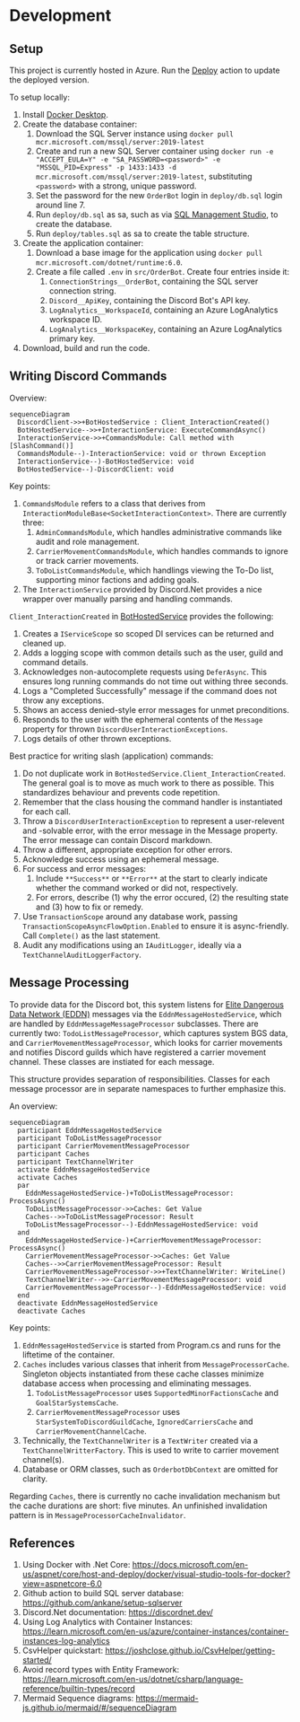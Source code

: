 # Development

## Setup
This project is currently hosted in Azure. Run the [Deploy](../../../actions/workflows/deploy.yml) action to update the deployed version.

To setup locally:
1. Install [Docker Desktop](https://www.docker.com/products/docker-desktop/).
2. Create the database container:
    1. Download the SQL Server instance using `docker pull mcr.microsoft.com/mssql/server:2019-latest`
    2. Create and run a new SQL Server container using `docker run -e "ACCEPT_EULA=Y" -e "SA_PASSWORD=<password>" -e "MSSQL_PID=Express" -p 1433:1433 -d mcr.microsoft.com/mssql/server:2019-latest`, substituting `<password>` with a strong, unique password.
    3. Set the password for the new `OrderBot` login in `deploy/db.sql` login around line 7. 
    4. Run `deploy/db.sql` as sa, such as via [SQL Management Studio](https://learn.microsoft.com/en-us/sql/ssms/download-sql-server-management-studio-ssms?view=sql-server-ver16), to create the database.
    5. Run `deploy/tables.sql` as sa to create the table structure.
3. Create the application container:
    1. Download a base image for the application using `docker pull mcr.microsoft.com/dotnet/runtime:6.0`.
    2. Create a file called `.env` in `src/OrderBot`. Create four entries inside it:
        1. `ConnectionStrings__OrderBot`, containing the SQL server connection string.
        2. `Discord__ApiKey`, containing the Discord Bot's API key.
        3. `LogAnalytics__WorkspaceId`, containing an Azure LogAnalytics workspace ID.
        4. `LogAnalytics__WorkspaceKey`, containing an Azure LogAnalytics primary key.
4. Download, build and run the code.

## Writing Discord Commands

Overview:
```mermaid
sequenceDiagram
  DiscordClient->>+BotHostedService : Client_InteractionCreated()
  BotHostedService-->>+InteractionService: ExecuteCommandAsync()
  InteractionService->>+CommandsModule: Call method with [SlashCommand()]
  CommandsModule--)-InteractionService: void or thrown Exception 
  InteractionService--)-BotHostedService: void
  BotHostedService--)-DiscordClient: void
```

Key points:
1. `CommandsModule` refers to a class that derives from `InteractionModuleBase<SocketInteractionContext>`. There are currently three:
    1. `AdminCommandsModule`, which handles administrative commands like audit and role management.
    2. `CarrierMovementCommandsModule`, which handles commands to ignore or track carrier movements. 
    3. `ToDoListCommandsModule`, which handlings viewing the To-Do list, supporting minor factions and adding goals. 
2. The `InteractionService` provided by Discord.Net provides a nice wrapper over manually parsing and handling commands.

`Client_InteractionCreated` in [BotHostedService](../../../tree/main/src/OrderBot/Discord/BotHostedService.cs) provides the following:
1. Creates a `IServiceScope` so scoped DI services can be returned and cleaned up.
2. Adds a logging scope with common details such as the user, guild and command details.
3. Acknowledges non-autocomplete requests using `DeferAsync`. This ensures long running commands do not time out withing three seconds. 
4. Logs a "Completed Successfully" message if the command does not throw any exceptions.
5. Shows an access denied-style error messages for unmet preconditions.
6. Responds to the user with the ephemeral contents of the `Message` property for thrown `DiscordUserInteractionExceptions`.
7. Logs details of other thrown exceptions.

Best practice for writing slash (application) commands:
1. Do not duplicate work in `BotHostedService.Client_InteractionCreated`. The general goal is to move as much work to there as possible. This standardizes behaviour and prevents code repetition.
2. Remember that the class housing the command handler is instantiated for each call.
3. Throw a `DiscordUserInteractionException` to represent a user-relevent and -solvable error, with the error message in the Message property. The error message can contain Discord markdown. 
4. Throw a different, appropriate exception for other errors.
5. Acknowledge success using an ephemeral message.
6. For success and error messages:
    1. Include `**Success**` or `**Error**` at the start to clearly indicate whether the command worked or did not, respectively.
    2. For errors, describe (1) why the error occured, (2) the resulting state and (3) how to fix or remedy.
7. Use `TransactionScope` around any database work, passing `TransactionScopeAsyncFlowOption.Enabled` to ensure it is async-friendly. Call `Complete()` as the last statement.
8. Audit any modifications using an `IAuditLogger`, ideally via a `TextChannelAuditLoggerFactory`.

## Message Processing
To provide data for the Discord bot, this system listens for [Elite Dangerous Data Network (EDDN)](https://eddn.edcd.io/) messages via the `EddnMessageHostedService`, which are handled by `EddnMessageMessageProcessor` subclasses. There are currently two: `TodoListMessageProcessor`, which captures system BGS data, and `CarrierMovementMessageProcessor`, which looks for carrier movements and notifies Discord guilds which have registered a carrier movement channel. These classes are instiated for each message.

This structure provides separation of responsibilities. Classes for each message processor are in separate namespaces to further emphasize this.

An overview:
```mermaid
sequenceDiagram
  participant EddnMessageHostedService
  participant ToDoListMessageProcessor
  participant CarrierMovementMessageProcessor
  participant Caches
  participant TextChannelWriter
  activate EddnMessageHostedService
  activate Caches
  par
    EddnMessageHostedService-)+ToDoListMessageProcessor: ProcessAsync()
    ToDoListMessageProcessor->>Caches: Get Value
    Caches-->>ToDoListMessageProcessor: Result
    ToDoListMessageProcessor--)-EddnMessageHostedService: void
  and 
    EddnMessageHostedService-)+CarrierMovementMessageProcessor: ProcessAsync()
    CarrierMovementMessageProcessor->>Caches: Get Value
    Caches-->>CarrierMovementMessageProcessor: Result
    CarrierMovementMessageProcessor->>+TextChannelWriter: WriteLine()
    TextChannelWriter-->>-CarrierMovementMessageProcessor: void
    CarrierMovementMessageProcessor--)-EddnMessageHostedService: void
  end
  deactivate EddnMessageHostedService
  deactivate Caches
```

Key points:
1. `EddnMessageHostedService` is started from Program.cs and runs for the liftetime of the container.
2. `Caches` includes various classes that inherit from `MessageProcessorCache`. Singleton objects instantiated from these cache classes minimize database access when processing and eliminating messages. 
    1. `TodoListMessageProcessor` uses `SupportedMinorFactionsCache` and `GoalStarSystemsCache`. 
    2. `CarrierMovementMessageProcessor` uses `StarSystemToDiscordGuildCache`, `IgnoredCarriersCache` and `CarrierMovementChannelCache`.
4. Technically, the `TextChannelWriter` is a `TextWriter` created via a `TextChannelWritterFactory`. This is used to write to carrier movement channel(s).
5. Database or ORM classes, such as `OrderbotDbContext` are omitted for clarity.

Regarding `Caches`, there is currently no cache invalidation mechanism but the cache durations are short: five minutes. An unfinished invalidation pattern is in `MessageProcessorCacheInvalidator`.

## References
1. Using Docker with .Net Core: https://docs.microsoft.com/en-us/aspnet/core/host-and-deploy/docker/visual-studio-tools-for-docker?view=aspnetcore-6.0
2. Github action to build SQL server database: https://github.com/ankane/setup-sqlserver
3. Discord.Net documentation: https://discordnet.dev/
4. Using Log Analytics with Container Instances: https://learn.microsoft.com/en-us/azure/container-instances/container-instances-log-analytics
5. CsvHelper quickstart: https://joshclose.github.io/CsvHelper/getting-started/
6. Avoid record types with Entity Framework: https://learn.microsoft.com/en-us/dotnet/csharp/language-reference/builtin-types/record
7. Mermaid Sequence diagrams: https://mermaid-js.github.io/mermaid/#/sequenceDiagram
